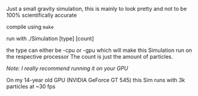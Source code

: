 Just a small gravity simulation, this is mainly to look pretty and not to be 100% scientifically accurate

compile using `make` 

run with ./Simulation [type] [count]

the type can either be -cpu or -gpu which will make this Simulation run on the respective processor
The count is just the amount of particles.

*Note: I really recommend running it on your GPU* 

On my 14-year old GPU (NVIDIA GeForce GT 545) this Sim runs with 3k particles at ~30 fps